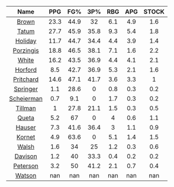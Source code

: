 |                                     Name                                     |  PPG  |  FG%  |  3P%  |  RBG  |  APG  |  STOCK  |
|:----------------------------------------------------------------------------:|:-----:|:-----:|:-----:|:-----:|:-----:|:-------:|
|      [Brown](https://www.espn.com/nba/player/_/id/3917376/jaylen-brown)      | 23.3  | 44.9  |  32   |  6.1  |  4.9  |   1.6   |
|      [Tatum](https://www.espn.com/nba/player/_/id/4065648/jayson-tatum)      | 27.7  | 45.9  | 35.8  |  9.3  |  5.4  |   1.8   |
|      [Holiday](https://www.espn.com/nba/player/_/id/3995/jrue-holiday)       | 11.7  | 44.7  | 34.4  |  4.4  |  3.9  |   1.4   |
| [Porzingis](https://www.espn.com/nba/player/_/id/3102531/kristaps-porzingis) | 18.8  | 46.5  | 38.1  |  7.1  |  1.6  |   2.2   |
|     [White](https://www.espn.com/nba/player/_/id/3078576/derrick-white)      | 16.2  | 43.5  | 36.9  |  4.4  |  4.1  |   2.1   |
|       [Horford](https://www.espn.com/nba/player/_/id/3213/al-horford)        |  8.5  | 42.7  | 36.9  |  5.3  |  2.1  |   1.6   |
|  [Pritchard](https://www.espn.com/nba/player/_/id/4066354/payton-pritchard)  | 14.6  | 47.1  | 41.7  |  3.6  |  3.3  |    1    |
|   [Springer](https://www.espn.com/nba/player/_/id/4432164/jaden-springer)    |  1.1  | 28.6  |   0   |  0.8  |  0.3  |   0.2   |
| [Scheierman](https://www.espn.com/nba/player/_/id/4593841/baylor-scheierman) |  0.7  |  9.1  |   0   |  1.7  |  0.3  |   0.2   |
|    [Tillman](https://www.espn.com/nba/player/_/id/4277964/xavier-tillman)    |   1   | 27.8  | 21.1  |  1.5  |  0.3  |   0.5   |
|     [Queta](https://www.espn.com/nba/player/_/id/4397424/neemias-queta)      |  5.2  |  67   |   0   |   4   |  0.6  |   1.1   |
|      [Hauser](https://www.espn.com/nba/player/_/id/4065804/sam-hauser)       |  7.3  | 41.6  | 36.4  |   3   |  1.1  |   0.9   |
|      [Kornet](https://www.espn.com/nba/player/_/id/3064560/luke-kornet)      |  4.9  | 63.6  |   0   |  5.1  |  1.4  |   1.5   |
|      [Walsh](https://www.espn.com/nba/player/_/id/4683689/jordan-walsh)      |  1.6  |  34   |  25   |  1.2  |  0.3  |   0.6   |
|      [Davison](https://www.espn.com/nba/player/_/id/4576085/jd-davison)      |  1.2  |  40   | 33.3  |  0.4  |  0.2  |   0.2   |
|    [Peterson](https://www.espn.com/nba/player/_/id/4397689/drew-peterson)    |  3.2  |  50   | 41.2  |  2.1  |  0.7  |   0.4   |
|     [Watson](https://www.espn.com/nba/player/_/id/4431705/anton-watson)      |  nan  |  nan  |  nan  |  nan  |  nan  |   nan   |